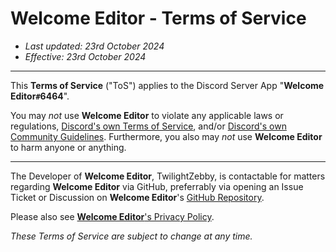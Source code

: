# Welcome Editor - Terms of Service
- *Last updated: 23rd October 2024*
- *Effective: 23rd October 2024*

---

This **Terms of Service** ("ToS") applies to the Discord Server App "**Welcome Editor`#`6464**".

You may *not* use **Welcome Editor** to violate any applicable laws or regulations, [Discord's own Terms of Service](https://discord.com/terms), and/or [Discord's own Community Guidelines](https://discord.com/guidelines). Furthermore, you also may *not* use **Welcome Editor** to harm anyone or anything.

---

The Developer of **Welcome Editor**, TwilightZebby, is contactable for matters regarding **Welcome Editor** via GitHub, preferrably via opening an Issue Ticket or Discussion on **Welcome Editor**'s [GitHub Repository](https://github.com/TwilightZebby/WelcomeEditor).

Please also see [**Welcome Editor**'s Privacy Policy](./PRIVACY.md).

*These Terms of Service are subject to change at any time.*
